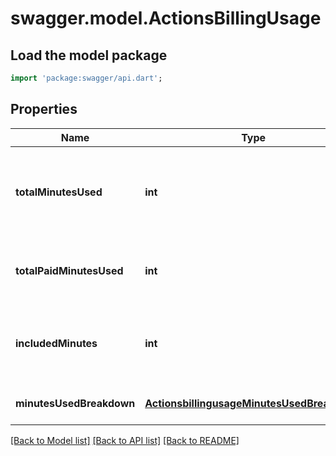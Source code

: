 # swagger.model.ActionsBillingUsage

## Load the model package
```dart
import 'package:swagger/api.dart';
```

## Properties
Name | Type | Description | Notes
------------ | ------------- | ------------- | -------------
**totalMinutesUsed** | **int** | The sum of the free and paid GitHub Actions minutes used. | [optional] [default to null]
**totalPaidMinutesUsed** | **int** | The total paid GitHub Actions minutes used. | [optional] [default to null]
**includedMinutes** | **int** | The amount of free GitHub Actions minutes available. | [optional] [default to null]
**minutesUsedBreakdown** | [**ActionsbillingusageMinutesUsedBreakdown**](ActionsbillingusageMinutesUsedBreakdown.md) |  | [optional] [default to null]

[[Back to Model list]](../README.md#documentation-for-models) [[Back to API list]](../README.md#documentation-for-api-endpoints) [[Back to README]](../README.md)

